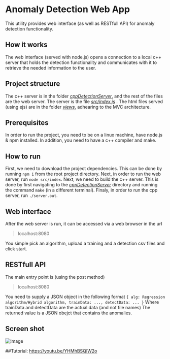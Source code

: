 # Anomaly Detection Web App
This utility provides web interface (as well as RESTfull API) for anomaly detection functionality.

## How it works
The web interface (served with node.js) opens a connection to a local c++ server that holds the detection functionality and communicates with it to retrieve the needed information to the user.

## Project structure
The c++ server is in the folder *<u>cppDetectionServer</u>*, and the rest of the files are the web server.  The server is the file *<u>src/index.js</u>* . The html files served (using ejs) are in the folder *<u>views</u>*, adhearing to the MVC architecture.

## Prerequisites
In order to run the project, you need to be on a linux machine, have node.js & npm installed. In addition, you need to have a c++ compiler and make.

## How to run
First, we need to download the project dependencies. This can be done by running `npm i` from the root project directory. Next, in order to run the web server, run `node src/index`.
Next, we need to build the c++ server. This is done by first navigating to the *<u>cppDetectionServer</u>* directory and running the command `make` (in a different terminal). Finaly, in order to run the cpp server, run `./server.out`.

## Web interface
After the web server is run, it can be accessed via a web browser in the url
> localhost:8080

You simple pick an algorithm, upload a training and a detection csv files and click start.

## RESTfull API
The main entry point is (using the post method)
> localhost:8080

You need to supply a JSON object in the following format
`{
       alg: Regression algorithm/Hybrid algorithm,
       trainData: ...,
       detectData: ...
  }`
  Where trainData and detectData are the actual data (and not file names)
  The returned value is a JSON obejct that contains the anomalies.
  
## Screen shot
![image](https://user-images.githubusercontent.com/56509308/120115595-0a29e780-c18d-11eb-8b0c-d37a9f46c394.png)

##Tutorial:
https://youtu.be/YHMhBSQIW2o

